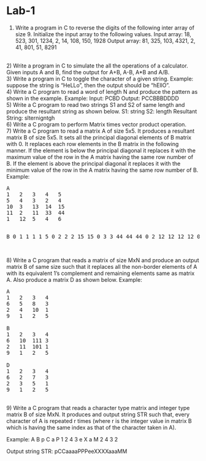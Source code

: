 # Lab-1
1)	Write a program in C to reverse the digits of the following inter array of size 9. Initialize the input array to the following values.
Input array: 18, 523, 301, 1234, 2, 14, 108, 150, 1928
Output array: 81, 325, 103, 4321, 2, 41, 801, 51, 8291
<br>
2)	Write a program in C to simulate the all the operations of a calculator. Given inputs A and B, find the output for A+B, A-B, A*B and A/B. 
<br>
3)	Write a program in C to toggle the character of a given string. 
Example: suppose the string is “HeLLo”, then the output should be “hEllO”.
<br>
4)	Write a C program to read a word of length N and produce the pattern as shown in the example.
Example: Input: PCBD      Output: PCCBBBDDDD
<br>
5)	Write a C program to read two strings S1 and S2 of same length and produce the resultant string as shown below.
S1: string      S2: length     Resultant String: slternigntgh
<br>
6)	Write a C program to perform Matrix times vector product operation.
<br>
7)	Write a C program to read a matrix A of size 5x5. It produces a resultant matrix B of size 5x5. It sets all the principal diagonal elements of B matrix with 0. It replaces each row elements in the B matrix in the following manner. If the element is below the principal diagonal it replaces it with the maximum value of the row in the A matrix having the same row number of B. If the element is above the principal diagonal it replaces it with the minimum value of the row in the A matrix having the same row number of B. 
<br>
Example: 
<pre>
A
1	2	3	4	5
5	4	3	2	4
10	3	13	14	15
11	2	11	33	44
1	12	5	4	6



B
0	1	1	1	1
5	0	2	2	2
15	15	0	3	3
44	44	44	0	2
12	12	12	12	0
</pre>
<br>
8)	Write a C program that reads a matrix of size MxN and produce an output matrix B of same size such that it replaces all the non-border elements of A with its equivalent 1’s complement and remaining elements same as matrix A. Also produce a matrix D as shown below.
Example:  
<pre>
A
1	2	3	4
6	5	8	3
2	4	10	1
9	1	2	5

B
1	2	3	4
6	10	111	3
2	11	101	1
9	1	2	5

D
1	2	3	4
6	2	7	3
2	3	5	1
9	1	2	5
</pre>
<br>
9)	Write a C program that reads a character type matrix and integer type matrix B of size MxN. It produces and output string STR such that, every character of A is repeated r times (where r is the integer value in matrix B which is having the same index as that of the character taken in A). 

Example:              A					B
		p     C    a    P 		                     1   2   4   3
		e    X     a    M                                       2   4    3   2

Output string STR: pCCaaaaPPPeeXXXXaaaMM
